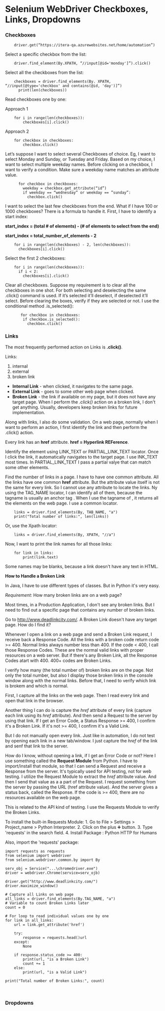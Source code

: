 # Selenium WebDriver Checkboxes, Links, Dropdowns

### Checkboxes

        driver.get(“https://itera-qa.azurewebsites.net/home/automation”)

Select a specific checkbox from the list:

        driver.find_element(By.XPATH, “//input[@id='monday']”).click()

Select all the checkboxes from the list:

        checkboxes = driver.find_elements(By. XPATH, “//input[@type='checkbox' and contains(@id, 'day')]”)
          print(len(checkboxes))

Read checkboxes one by one:

Approach 1
  
		for i in range(len(checkboxes)):
			checkboxes[i].click()

Approach 2
  
		for checkbox in checkboxes:
			checkbox.click()

Let’s suppose I want to select several Checkboxes of choice. Eg, I want to select Monday and Sunday, or Tuesday and Friday. Based on my choice, I want to select multiple weekday names. Before clicking on a checkbox, I want to verify a condition. Make sure a weekday name matches an attribute value.

          for checkbox in checkboxes:
            weekday = checkbox.get_attribute(“id”)
            if weekday == “wednesday” or weekday == ”sunday”:
              checkbox.click()

I want to select the last few checkboxes from the end. What if I have 100 or 1000 checkboxes? There is a formula to handle it. First, I have to identify a start index:

__start_index = (total # of elements) - (# of elements to select from the end)__

__start_index = total_number_of_elements - 2__

        for i in range(len(checkboxes) - 2, len(checkboxes)):
          checkboxes[i].click()

Select the first 2 checkboxes:

        for i in range(len(checkboxes)):
          if i < 2:
            checkboxes[i].click()

Clear all checkboxes.
Suppose my requirement is to clear all the checkboxes in one shot. For both selecting and deselecting the same .click() command is used. If it’s selected it’ll deselect, if deselected it’ll select. Before clearing the boxes, verify if they are selected or not. I use the conditional method .is_selected():

           for checkbox in checkboxes:
            if checkbox.is_selected():
              checkbox.click()

### Links

The most frequently performed action on Links is __.click()__.

Links:
1) internal
2) external
3) broken link

- __Internal Link__ - when clicked, it navigates to the same page.
- __External Link__ - goes to some other web page when clicked.
- __Broken Link__ - the link if available on my page, but it does not have any target page. When I perform the _.click()_ action on a broken link, I don't get anything. Usually, developers keep broken links for future implementation.

Along with links, I also do some validation. On a web page, normally when I want to perform an action, I first identify the link and then perform the .click() action. 

Every link has an __href__ attribute. __href = Hyperlink REFerence__.

Identify the element using LINK_TEXT or PARTIAL_LINK_TEXT locator. Once I click the link, it automatically navigates to the target page. I use INK_TEXT most times. In PARTIAL_LINK_TEXT I pass a partial valye that can match some other elements.

Find the number of links in a page. I have to have one common attribute. All the links have one common __href__ attribute. But the attribute value itself is not the same for every link. So I cannot use any attribute to locate the links. Ny using the TAG_NAME locator, I can identify all of them, because the tagname is usually an anchor tag <a>. When I use the tagname of <a>, it returns all the elements on the web page. I use a common locator.

		links = driver.find_elements(By, TAB_NAME, "a")
		print("Total number of links:", len(links))
		
Or, use the Xpath locator:
		
		links = driver.find_elements(By, XPATH, "//a")

Now, I want to print the link names for all those links:

		for link in links:
			print(link.text)

Some names may be blanks, because a link doesn't have  any text in HTML.

__How to Handle a Broken Link__

In Java, I have to use different types of classes. But in Python it's very easy.

_Requirement:_ How many broken links are on a web page?

Most times, in a Production Application, I don't see any broken links. But I need to find out a specific page that contains any number of broken links.

Go to http://www.deadlinkcity.com/. A Broken Link doesn't have any target page. How do I find it? 

Whenever I open a link on a web page and send a Broken Link request, I receive back a Response Code. All the links with a broken code return code >= 400. Normal links always number less than 400. If the code < 400, I call those Response Codes. These are the normal valid links with proper resources on a web server. But if there's any Broken Link, all the Response Codes atart with 400. 400+ codes are Broken Links.

I verify how many (the total number of) broken links are on the page. Not only the total number, but also I display those broken links in the console window along with the normal links. Before that, I need to verify which link is brokem and which is normal.
	
First, I capture all the links on the web page. Then I read every link and open that link in the browser.
	
Another thing I can do is capture the _href_ attribute of every link (capture each link using its _href_ attribute). And then send a Request to the server by using that link. If I get an Error Code, a Status Response >= 400, I confirm it's a Broken Link. If it's not >= 400, I confirm it's a Valid Link.

But I do not manually open every link. Just like in automation, I do not test by opening each link in a new tab/window. I just capture the _href_ of the link and senf that link to the server.

How do I know, without opening a link, if I get an Error Code or not? Here I use something called the __Request Module__ from Python. I have to import/install that module, so that I can send a Request and receive a Response from the server. It's typically used for API testing, not for web testing. I utilize the Request Module to extract the _href_ attribute value. And then I send that value as a a part of the Request. I request something from the server by passing the URL (href attribute value). And the server gives a status back, called the Response. If the code is >= 400, there are no resources available on the web page.

This is related to the API kind of testing. I use the Requests Module to verify the Broken Links.
	
To install the built-in Requests Module:
	1. Go to  File > Settings > Project_name > Python Interpreter. 
	2. Click on the plus ➕ button.
	3. Type 'requests' in the search field.
	4. Install Package : Python HTTP for Humans
	
Also, import the 'requests' package:

	import requests as requests
	from selenium import webdriver
	from selenium.webdriver.common.by import By
	
	serv_obj = Service("...\chromedriver.exe")
	driver = webdriver.Chrome(service=serv_ojb)
	
	driver.get("http://www.deadlinkcity.com/")
	driver.maximize_window()
	
	# Capture all Links on web page
	all_links = driver.find_elements(By.TAG_NAME, "a")
	# Variable to count Broken Links later
	count = 0
	
	# For loop to read individual values one by one
	for link in all_links:
		url = link.get_attribute('href')
	
		try:
			response = requests.head()url
		except:	
			None
		
		if response.status_code >= 400:
			print(url, "is a Broken Link")
			count += 1
		else:
			print(url, "is a Valid Link")
	
	print("Total number of Broken Links:", count)
	
	
	
	

<!-- blank line -->
<br>

### Dropdowns



